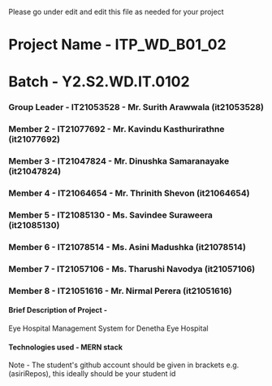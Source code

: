 Please go under edit and edit this file as needed for your project

# Project Name - ITP_WD_B01_02

# Batch - Y2.S2.WD.IT.0102

### Group Leader - IT21053528 - Mr. Surith Arawwala (it21053528)

### Member 2 - IT21077692 - Mr. Kavindu Kasthurirathne (it21077692)

### Member 3 - IT21047824 - Mr. Dinushka Samaranayake (it21047824)

### Member 4 - IT21064654 - Mr. Thrinith Shevon (it21064654)

### Member 5 - IT21085130 - Ms. Savindee Suraweera (it21085130)

### Member 6 - IT21078514 - Ms. Asini Madushka (it21078514)

### Member 7 - IT21057106 - Ms. Tharushi Navodya (it21057106)

### Member 8 - IT21051616 - Mr. Nirmal Perera (it21051616)

#### Brief Description of Project -

Eye Hospital Management System for Denetha Eye Hospital

#### Technologies used - MERN stack

Note - The student's github account should be given in brackets e.g. (asiriRepos), this ideally should be your student id
